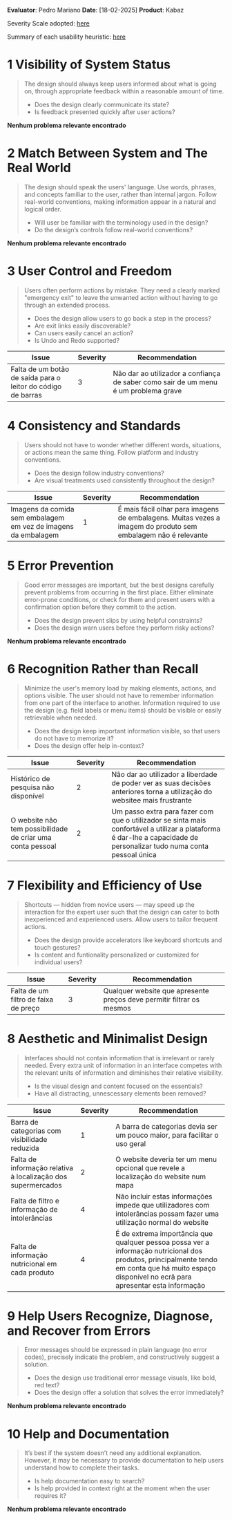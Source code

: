 <!-- This Heuristic Evaluation Workbook replicates the one proposed by the 
Nielsen Norman Group available at: https://media.nngroup.com/media/articles/attachments/Heuristic_Evaluation_Workbook_-_Nielsen_Norman_Group.pdf
-->

**Evaluator**: Pedro Mariano
**Date**: [18-02-2025]
**Product**: Kabaz

Severity Scale adopted: [here](https://www.nngroup.com/articles/how-to-rate-the-severity-of-usability-problems/)

Summary of each usability heuristic: [here](https://media.nngroup.com/media/articles/attachments/Heuristic_Summary1-compressed.pdf)

# 1 Visibility of System Status
>	The design should always keep users informed about what is going on, through appropriate feedback within a reasonable amount of time. 
>	- Does the design clearly communicate its state?
>	- Is feedback presented quickly after user actions?


**Nenhum problema relevante encontrado**

<!-- | **Issue**       | **Severity** | Recommendation |
| --------------- | ------------ | -------------- |
| Something wrong | 3            |                |
| Another thing   | 4            |                | -->

# 2 Match Between System and The Real World
>	The design should speak the users' language. Use words, phrases, and concepts familiar to the user, rather than internal jargon. Follow real-world conventions, making information appear in a natural and logical order. 
>	- Will user be familiar with the terminology used in the design? 
>	- Do the design’s controls follow real-world conventions?

<!-- | **Issue**       | **Severity** | Recommendation |
| --------------- | ------------ | -------------- |
| Something wrong | 3            |                |
| Another thing   | 4            |                | -->

**Nenhum problema relevante encontrado**

# 3 User Control and Freedom
>	Users often perform actions by mistake. They need a clearly marked "emergency exit" to leave the unwanted action without having to go through an extended process. 
>	- Does the design allow users to go back a step in the process? 
>	- Are exit links easily discoverable? 
>	- Can users easily cancel an action? 
>	- Is Undo and Redo supported?

| **Issue**       | **Severity** | Recommendation |
| --------------- | ------------ | -------------- |
| Falta de um botão de saída para o leitor do código de barras | 3            | Não dar ao utilizador a confiança de saber como sair de um menu é um problema grave              |

# 4 Consistency and Standards
>	Users should not have to wonder whether different words, situations, or actions mean the same thing. Follow platform and industry conventions. 
>	- Does the design follow industry conventions? 
>	- Are visual treatments used consistently throughout the design?

| **Issue**       | **Severity** | Recommendation |
| --------------- | ------------ | -------------- |
| Imagens da comida sem embalagem em vez de imagens da embalagem| 1            | É mais fácil olhar para imagens de embalagens. Muitas vezes a imagem do produto sem embalagem não é relevante               |

# 5 Error Prevention
>	Good error messages are important, but the best designs carefully prevent problems from occurring in the first place. Either eliminate error-prone conditions, or check for them and present users with a confirmation option before they commit to the action. 
>	- Does the design prevent slips by using helpful constraints? 
>	- Does the design warn users before they perform risky actions?

**Nenhum problema relevante encontrado**
<!-- | **Issue**       | **Severity** | Recommendation |
| --------------- | ------------ | -------------- |
| Something wrong | 3            |                |
| Another thing   | 4            |                | -->

# 6 Recognition Rather than Recall
>	Minimize the user's memory load by making elements, actions, and options visible. The user should not have to remember information from one part of the interface to another. Information required to use the design (e.g. field labels or menu items) should be visible or easily retrievable when needed. 
>	- Does the design keep important information visible, so that users do not have to memorize it? 
>	- Does the design offer help in-context?

| **Issue**       | **Severity** | Recommendation |
| --------------- | ------------ | -------------- |
| Histórico de pesquisa não disponível | 2          | Não dar ao utilizador a liberdade de poder ver as suas decisões anteriores torna a utilização do websitee mais frustrante               | 
| O website não tem possibilidade de criar uma conta pessoal | 2            | Um passo extra para fazer com que o utilizador se sinta mais confortável a utilizar a plataforma é dar-lhe a capacidade de personalizar tudo numa conta pessoal única               |

# 7 Flexibility and Efficiency of Use
>	Shortcuts — hidden from novice users — may speed up the interaction for the expert user such that the design can cater to both inexperienced and experienced users. Allow users to tailor frequent actions. 
>	- Does the design provide accelerators like keyboard shortcuts and touch gestures? 
>	- Is content and funtionality personalized or customized for individual users?

| **Issue**       | **Severity** | Recommendation |
| --------------- | ------------ | -------------- |
| Falta de um filtro de faixa de preço | 3            | Qualquer website que apresente preços deve permitir filtrar os mesmos              |

# 8 Aesthetic and Minimalist Design
>	Interfaces should not contain information that is irrelevant or rarely needed. Every extra unit of information in an interface competes with the relevant units of information and diminishes their relative visibility. 
>	- Is the visual design and content focused on the essentials? 
>	- Have all distracting, unnescessary elements been removed?

| **Issue**       | **Severity** | Recommendation |
| --------------- | ------------ | -------------- |
| Barra de categorias com visibilidade reduzida | 1            | A barra de categorias devia ser um pouco maior, para facilitar o uso geral               |
| Falta de informação relativa à localização dos supermercados   | 2            | O website deveria ter um menu opcional que revele a localização do website num mapa               |
| Falta de filtro e informação de intolerâncias | 4 | Não incluir estas informações impede que utilizadores com intolerâncias possam fazer uma utilização normal do website|
| Falta de informação nutricional em cada produto | 4 | É de extrema importância que qualquer pessoa possa ver a informação nutricional dos produtos, principalmente tendo em conta que há muito espaço disponível no ecrã para apresentar esta informação |

# 9 Help Users Recognize, Diagnose, and Recover from Errors
>	Error messages should be expressed in plain language (no error codes), precisely indicate the problem, and constructively suggest a solution. 
>	- Does the design use traditional error message visuals, like bold, red text? 
>	- Does the design offer a solution that solves the error immediately?

**Nenhum problema relevante encontrado**
<!-- | **Issue**       | **Severity** | Recommendation |
| --------------- | ------------ | -------------- |
| Something wrong | 3            |                |
| Another thing   | 4            |                | -->

# 10 Help and Documentation
>	It’s best if the system doesn’t need any additional explanation. However, it may be necessary to provide documentation to help users understand how to complete their tasks. 
>	- Is help documentation easy to search? 
>	- Is help provided in context right at the moment when the user requires it?

**Nenhum problema relevante encontrado**
<!-- | **Issue**       | **Severity** | Recommendation |
| --------------- | ------------ | -------------- |
| Something wrong | 3            |                |
| Another thing   | 4            |                | -->
